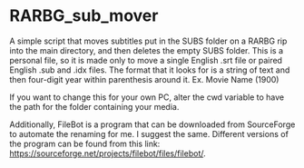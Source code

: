 # RARBG_sub_mover
A simple script that moves subtitles put in the SUBS folder on a RARBG rip into the main directory, and then deletes the empty SUBS folder. This is a personal file, so it is made only to move a single English .srt file or paired English .sub and .idx files. The format that it looks for is a string of text and then four-digit year within parenthesis around it. 
  Ex. Movie Name (1900)

If you want to change this for your own PC, alter the cwd variable to have the path for the folder containing your media. 

Additionally, FileBot is a program that can be downloaded from SourceForge to automate the renaming for me. I suggest the same. Different versions of the program can be found from this link: https://sourceforge.net/projects/filebot/files/filebot/. 

